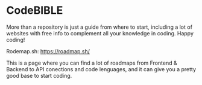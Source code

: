 # CodeBIBLE
More than a repository is just a guide from where to start, including a lot of websites with free info to complement all your knowledge in coding. Happy coding!

Rodemap.sh: https://roadmap.sh/

This is a page where you can find a lot of roadmaps from Frontend & Backend to API conections and code lenguages, and it can give you a pretty good base to start coding.
